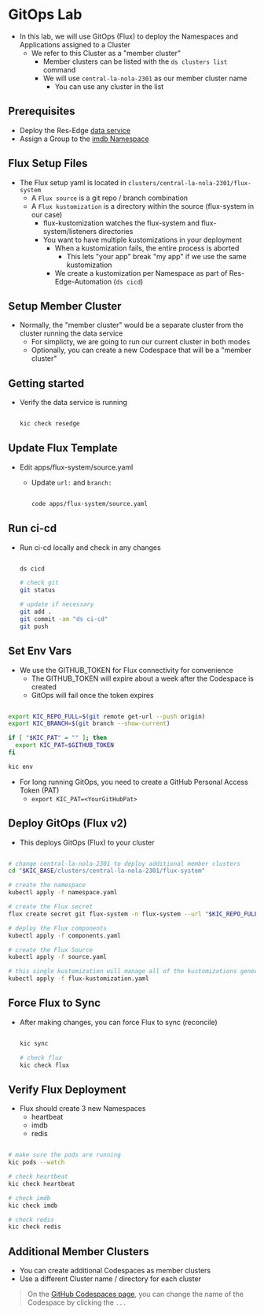 # GitOps Lab

- In this lab, we will use GitOps (Flux) to deploy the Namespaces and Applications assigned to a Cluster
  - We refer to this Cluster as a "member cluster"
    - Member clusters can be listed with the `ds clusters list` command
    - We will use `central-la-nola-2301` as our member cluster name
      - You can use any cluster in the list

## Prerequisites

- Deploy the Res-Edge [data service](./deploy-res-edge/README.md)
- Assign a Group to the [imdb Namespace](./assign-group-to-namespace.md)

## Flux Setup Files

- The Flux setup yaml is located in `clusters/central-la-nola-2301/flux-system`
  - A `Flux source` is a git repo / branch combination
  - A `Flux kustomization` is a directory within the source (flux-system in our case)
    - flux-kustomization watches the flux-system and flux-system/listeners directories
    - You want to have multiple kustomizations in your deployment
      - When a kustomization fails, the entire process is aborted
        - This lets "your app" break "my app" if we use the same kustomization
      - We create a kustomization per Namespace as part of Res-Edge-Automation (`ds cicd`)

## Setup Member Cluster

- Normally, the "member cluster" would be a separate cluster from the cluster running the data service
  - For simplicty, we are going to run our current cluster in both modes
  - Optionally, you can create a new Codespace that will be a "member cluster"

## Getting started

- Verify the data service is running

  ```bash

  kic check resedge

  ```

## Update Flux Template

- Edit apps/flux-system/source.yaml
  - Update `url:` and `branch:`

    ```bash

    code apps/flux-system/source.yaml

    ```

## Run ci-cd

- Run ci-cd locally and check in any changes

  ```bash

  ds cicd

  # check git
  git status

  # update if necessary
  git add .
  git commit -am "ds ci-cd"
  git push

  ```

## Set Env Vars

- We use the GITHUB_TOKEN for Flux connectivity for convenience
  - The GITHUB_TOKEN will expire about a week after the Codespace is created
  - GitOps will fail once the token expires

```bash

export KIC_REPO_FULL=$(git remote get-url --push origin)
export KIC_BRANCH=$(git branch --show-current)

if [ "$KIC_PAT" = "" ]; then
  export KIC_PAT=$GITHUB_TOKEN
fi

kic env

```

- For long running GitOps, you need to create a GitHub Personal Access Token (PAT)
  - `export KIC_PAT=<YourGitHubPat>`

## Deploy GitOps (Flux v2)

- This deploys GitOps (Flux) to your cluster

```bash

# change central-la-nola-2301 to deploy additional member clusters
cd "$KIC_BASE/clusters/central-la-nola-2301/flux-system"

# create the namespace
kubectl apply -f namespace.yaml

# create the Flux secret
flux create secret git flux-system -n flux-system --url "$KIC_REPO_FULL" -u gitops -p "$KIC_PAT"

# deploy the Flux components
kubectl apply -f components.yaml

# create the Flux Source
kubectl apply -f source.yaml

# this single kustomization will manage all of the kustomizations generated by Res-Edge-Automation
kubectl apply -f flux-kustomization.yaml

```

## Force Flux to Sync

- After making changes, you can force Flux to sync (reconcile)

  ```bash

  kic sync

  # check flux
  kic check flux

  ```

## Verify Flux Deployment

- Flux should create 3 new Namespaces
  - heartbeat
  - imdb
  - redis

```bash

# make sure the pods are running
kic pods --watch

# check heartbeat
kic check heartbeat

# check imdb
kic check imdb

# check redis
kic check redis

```

## Additional Member Clusters

- You can create additional Codespaces as member clusters
- Use a different Cluster name / directory for each cluster

> On the [GitHub Codespaces page](https://github.com/codespaces), you can change the name of the Codespace by clicking the `...`

